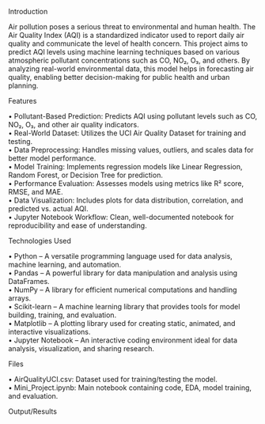 
Introduction

Air pollution poses a serious threat to environmental and human health. The Air Quality Index (AQI) is a standardized indicator used to report daily air quality and communicate the level of health concern. This project aims to predict AQI levels using machine learning techniques based on various atmospheric pollutant concentrations such as CO, NO₂, O₃, and others. By analyzing real-world environmental data, this model helps in forecasting air quality, enabling better decision-making for public health and urban planning.

Features 

• Pollutant-Based Prediction: Predicts AQI using pollutant levels such as CO, NO₂, O₃, and other air quality indicators.                                                                                             
• Real-World Dataset: Utilizes the UCI Air Quality Dataset for training and testing.                                                                                                                                 
• Data Preprocessing: Handles missing values, outliers, and scales data for better model performance.                                                                                                                
• Model Training: Implements regression models like Linear Regression, Random Forest, or Decision Tree for prediction.                                                                                               
• Performance Evaluation: Assesses models using metrics like R² score, RMSE, and MAE.                                                                                                                                
• Data Visualization: Includes plots for data distribution, correlation, and predicted vs. actual AQI.                                                                                                               
• Jupyter Notebook Workflow: Clean, well-documented notebook for reproducibility and ease of understanding.

Technologies Used

• Python – A versatile programming language used for data analysis, machine learning, and automation.                                                                                                                
• Pandas – A powerful library for data manipulation and analysis using DataFrames.                                                                                                                                   
• NumPy – A library for efficient numerical computations and handling arrays.                                                                                                                                        
• Scikit-learn – A machine learning library that provides tools for model building, training, and evaluation.                                                                                                        
• Matplotlib – A plotting library used for creating static, animated, and interactive visualizations.                                    
• Jupyter Notebook – An interactive coding environment ideal for data analysis, visualization, and sharing research.

Files

• AirQualityUCI.csv: Dataset used for training/testing the model.                        
• Mini_Project.ipynb: Main notebook containing code, EDA, model training, and evaluation.                                                                                        

Output/Results






